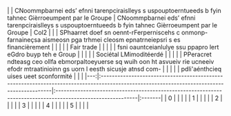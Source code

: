 |    | CNoommpbarnei eds’ efnni tarenpciraislleys s uspouptoerntueeds b fyin tahnec Gièrroeumpent par le Groupe                                  | CNoommpbarnei eds’ efnni tarenpciraislleys s uspouptoerntueeds b fyin tahnec Gièrroeumpent par le Groupe   | Col2   |
|    | SPhaarret doef sn oennt-rFerperniscehs c onmonp-farnaineçsa aismeosn pga trhmei cleosm epnatrneiepsri s es financièrement                 |                                                                                                            |        |
|    | Fair trade                                                                                                                                |                                                                                                            |        |
|    | fsni oauntceianlulye ssu ppapro lert eGdro buyp teh e Group                                                                               |                                                                                                            |        |
|    | Sociétal LMimoditéerdé                                                                                                                    |                                                                                                            |        |
|    | PPeracret ndteasg ceo ollfa ebmorpaltoeyuerse sq wuih oon ht asvueiv rie ucneeiv efodr mtraatinioinn gs uorn l eesth sicusje atnsd com-   |                                                                                                            |        |
|    | pdli'aénthcieq uises ueet sconformité                                                                                                     |                                                                                                            |        |
|---:|:------------------------------------------------------------------------------------------------------------------------------------------|:-----------------------------------------------------------------------------------------------------------|:-------|
|  0 |                                                                                                                                           |                                                                                                            |        |
|  1 |                                                                                                                                           |                                                                                                            |        |
|  2 |                                                                                                                                           |                                                                                                            |        |
|  3 |                                                                                                                                           |                                                                                                            |        |
|  4 |                                                                                                                                           |                                                                                                            |        |
|  5 |                                                                                                                                           |                                                                                                            |        |
